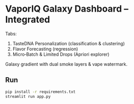 
# VaporIQ Galaxy Dashboard – Integrated

Tabs:
1. TasteDNA Personalization (classification & clustering)
2. Flavor Forecasting (regression)
3. Micro‑Batch & Limited Drops (Apriori explorer)

Galaxy gradient with dual smoke layers & vape watermark.

## Run
```bash
pip install -r requirements.txt
streamlit run app.py
```
